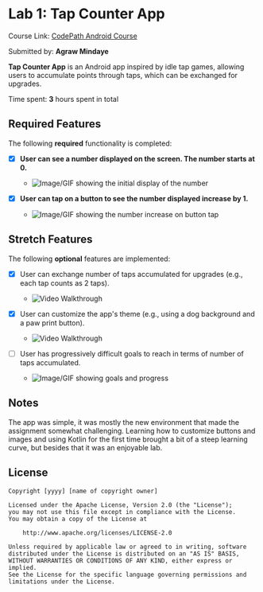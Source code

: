 # Lab 1: Tap Counter App

Course Link: [CodePath Android Course](https://courses.codepath.org/courses/and102/unit/1#!labs)

Submitted by: **Agraw Mindaye** <!-- Replace 'Your Name Here' with your actual name -->

**Tap Counter App** is an Android app inspired by idle tap games, allowing users to accumulate points through taps, which can be exchanged for upgrades.

Time spent: **3** hours spent in total <!-- Replace 'X' with the number of hours you spent on this project -->

## Required Features

The following **required** functionality is completed:

- [x] **User can see a number displayed on the screen. The number starts at 0.**
    - ![Image/GIF showing the initial display of the number](http://i.imgur.com/link/to/your/gif/file.gif) <!-- Replace this link with your actual image/GIF link -->

- [x] **User can tap on a button to see the number displayed increase by 1.**
    - ![Image/GIF showing the number increase on button tap](http://i.imgur.com/link/to/your/gif/file.gif) <!-- Replace this link with your actual image/GIF link -->

## Stretch Features

The following **optional** features are implemented:

- [x] User can exchange number of taps accumulated for upgrades (e.g., each tap counts as 2 taps).
    - <img src='doubleTap.gif' title='Video Walkthrough' width='' alt='Video Walkthrough' />

- [x] User can customize the app's theme (e.g., using a dog background and a paw print button).
  - <img src='customIcon.gif' title='Video Walkthrough' width='' alt='Video Walkthrough' />

- [ ] User has progressively difficult goals to reach in terms of number of taps accumulated.
    - ![Image/GIF showing goals and progress](http://i.imgur.com/link/to/your/gif/file.gif) <!-- Replace this link with your actual image/GIF link -->

## Notes

The app was simple, it was mostly the new environment that made the assignment somewhat challenging. 
Learning how to customize buttons and images and using Kotlin for the first time brought a bit of 
a steep learning curve, but besides that it was an enjoyable lab.

## License

    Copyright [yyyy] [name of copyright owner]

    Licensed under the Apache License, Version 2.0 (the "License");
    you may not use this file except in compliance with the License.
    You may obtain a copy of the License at

        http://www.apache.org/licenses/LICENSE-2.0

    Unless required by applicable law or agreed to in writing, software
    distributed under the License is distributed on an "AS IS" BASIS,
    WITHOUT WARRANTIES OR CONDITIONS OF ANY KIND, either express or implied.
    See the License for the specific language governing permissions and
    limitations under the License.